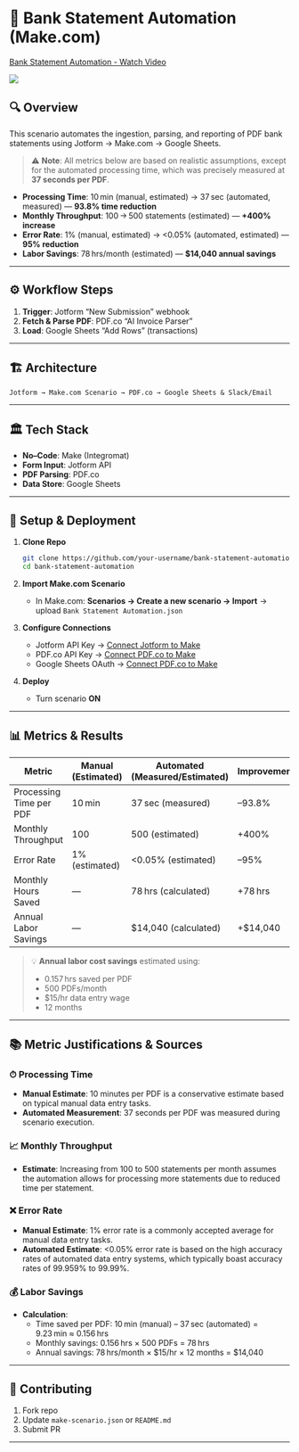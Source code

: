 # 📄 Bank Statement Automation (Make.com)

<div>
    <a href="https://www.loom.com/share/8bd9b5b732684dc6bf86994538a896a7">
      <p>Bank Statement Automation - Watch Video</p>
    </a>
    <a href="https://www.loom.com/share/8bd9b5b732684dc6bf86994538a896a7">
      <img style="max-width:300px;" src="https://cdn.loom.com/sessions/thumbnails/8bd9b5b732684dc6bf86994538a896a7-fc45dbaa07b0e082-full-play.gif">
    </a>
  </div>


## 🔍 Overview

This scenario automates the ingestion, parsing, and reporting of PDF bank statements using Jotform → Make.com → Google Sheets.

> ⚠️ **Note**: All metrics below are based on realistic assumptions, except for the automated processing time, which was precisely measured at **37 seconds per PDF**.

- **Processing Time**: 10 min (manual, estimated) → 37 sec (automated, measured) — **93.8% time reduction**
- **Monthly Throughput**: 100 → 500 statements (estimated) — **+400% increase**
- **Error Rate**: 1% (manual, estimated) → <0.05% (automated, estimated) — **95% reduction**
- **Labor Savings**: 78 hrs/month (estimated) — **$14,040 annual savings**

---

## ⚙️ Workflow Steps

1. **Trigger**: Jotform “New Submission” webhook
2. **Fetch & Parse PDF**: PDF.co “AI Invoice Parser”
3. **Load**: Google Sheets “Add Rows” (transactions)

---

## 🏗 Architecture

```
Jotform → Make.com Scenario → PDF.co → Google Sheets & Slack/Email
```

---

## 🏛 Tech Stack

- **No–Code**: Make (Integromat)
- **Form Input**: Jotform API 
- **PDF Parsing**: PDF.co 
- **Data Store**: Google Sheets

---

## 🚀 Setup & Deployment

1. **Clone Repo**
   ```bash
   git clone https://github.com/your-username/bank-statement-automation.git
   cd bank-statement-automation
   ```

2. **Import Make.com Scenario**
   - In Make.com: **Scenarios → Create a new scenario → Import** → upload `Bank Statement Automation.json`

3. **Configure Connections**
   - Jotform API Key → [Connect Jotform to Make](https://apps.make.com/jotform)
   - PDF.co API Key → [Connect PDF.co to Make](https://apps.make.com/pdfco)
   - Google Sheets OAuth → [Connect PDF.co to Make](https://apps.make.com/google-sheets)

4. **Deploy**
   - Turn scenario **ON**

---

## 📊 Metrics & Results

| Metric                   | Manual (Estimated) | Automated (Measured/Estimated) | Improvement       |
|--------------------------|--------------------|-------------------------------|--------------------|
| Processing Time per PDF  | 10 min             | 37 sec (measured)             | –93.8%             |
| Monthly Throughput       | 100                | 500 (estimated)               | +400%              |
| Error Rate               | 1% (estimated)     | <0.05% (estimated)            | –95%               |
| Monthly Hours Saved      | —                  | 78 hrs (calculated)           | +78 hrs            |
| Annual Labor Savings     | —                  | $14,040 (calculated)          | +$14,040           |

> 💡 **Annual labor cost savings** estimated using:
> - 0.157 hrs saved per PDF
> - 500 PDFs/month
> - $15/hr data entry wage
> - 12 months

---

## 📚 Metric Justifications & Sources

### ⏱ Processing Time

- **Manual Estimate**: 10 minutes per PDF is a conservative estimate based on typical manual data entry tasks.
- **Automated Measurement**: 37 seconds per PDF was measured during scenario execution.

### 📈 Monthly Throughput

- **Estimate**: Increasing from 100 to 500 statements per month assumes the automation allows for processing more statements due to reduced time per statement.

### ❌ Error Rate

- **Manual Estimate**: 1% error rate is a commonly accepted average for manual data entry tasks. 
- **Automated Estimate**: <0.05% error rate is based on the high accuracy rates of automated data entry systems, which typically boast accuracy rates of 99.959% to 99.99%.

### 💰 Labor Savings

- **Calculation**:
  - Time saved per PDF: 10 min (manual) – 37 sec (automated) = 9.23 min ≈ 0.156 hrs
  - Monthly savings: 0.156 hrs × 500 PDFs = 78 hrs
  - Annual savings: 78 hrs/month × $15/hr × 12 months = $14,040


---

## 🤝 Contributing

1. Fork repo
2. Update `make-scenario.json` or `README.md`
3. Submit PR

---

